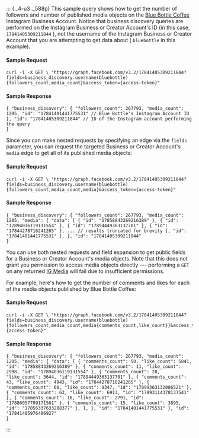 ::: {._4-u3 ._588p}
This sample query shows how to get the number of followers and number of
published media objects on the [Blue Bottle
Coffee](https://l.facebook.com/l.php?u=https%3A%2F%2Fwww.instagram.com%2Fbluebottle%2F&h=AT2jbnIX5izMz6Ye8R5ytg6noryJYvWvV7-XQoxcgEfDHPbwFONod2hJNKUQPHwlhr5KDjLM-zMro_bPxC_RB_D-8piBYkwm30isnP2S8ZSEqo6qj8hpbuwXlTC2pWtaP3v4K8Mc0SaMl1v_3ct6Dw)
Instagram Business Account. Notice that business discovery queries are
performed on the Instagram Business or Creator Account\'s ID (in this
case, ` 17841405309211844 ` ), not the username of the Instagram
Business or Creator Account that you are attempting to get data about (
` bluebottle ` in this example).

#### Sample Request

``` {._5s-8 .prettyprint .lang-curl .prettyprinted}
curl -i -X GET \ "https://graph.facebook.com/v3.2/17841405309211844?fields=business_discovery.username(bluebottle){followers_count,media_count}&access_token={access-token}"
```

#### Sample Response

``` {._5s-8 .prettyprint .lang-json .prettyprinted}
{ "business_discovery": { "followers_count": 267793, "media_count": 1205, "id": "17841401441775531" // Blue Bottle's Instagram Account ID }, "id": "17841405309211844" // ID of the Instagram account performing the query
}
```

Since you can make nested requests by specifying an edge via the
` fields ` parameter, you can request the targeted Business or Creator
Account\'s ` media ` edge to get all of its published media objects:

#### Sample Request

``` {._5s-8 .prettyprint .lang-curl .prettyprinted}
curl -i -X GET \ "https://graph.facebook.com/v3.2/17841405309211844?fields=business_discovery.username(bluebottle){followers_count,media_count,media}&access_token={access-token}"
```

#### Sample Response

``` {._5s-8 .prettyprint .lang-json .prettyprinted}
{ "business_discovery": { "followers_count": 267793, "media_count": 1205, "media": { "data": [ { "id": "17858843269216389" }, { "id": "17894036119131554" }, { "id": "17894449363137701" }, { "id": "17844278716241265" }, ... // results truncated for brevity ], "id": "17841401441775531" }, }, "id": "17841405309211844"
}
```

You can use both nested requests and field expansion to get public
fields for a Business or Creator Account\'s media objects. Note that
this does not grant you permission to access media objects directly ---
performing a ` GET ` on any returned [IG
Media](/docs/instagram-api/reference/ig-media) will fail due to
insufficient permissions.

For example, here\'s how to get the number of comments and likes for
each of the media objects published by Blue Bottle Coffee:

#### Sample Request

``` {._5s-8 .prettyprint .lang-curl .prettyprinted}
curl -i -X GET \ "https://graph.facebook.com/v3.2/17841405309211844?fields=business_discovery.username(bluebottle){followers_count,media_count,media{comments_count,like_count}}&access_token={access-token}"
```

#### Sample Response

``` {._5s-8 .prettyprint .lang-code .prettyprinted}
{ "business_discovery": { "followers_count": 267793, "media_count": 1205, "media": { "data": [ { "comments_count": 50, "like_count": 5841, "id": "17858843269216389" }, { "comments_count": 11, "like_count": 2998, "id": "17894036119131554" }, { "comments_count": 28, "like_count": 3644, "id": "17894449363137701" }, { "comments_count": 43, "like_count": 4943, "id": "17844278716241265" }, { "comments_count": 60, "like_count": 9347, "id": "17899363132086521" }, { "comments_count": 63, "like_count": 6913, "id": "17893114378137541" }, { "comments_count": 16, "like_count": 2791, "id": "17886057709171561" }, { "comments_count": 15, "like_count": 3895, "id": "17856337633208377" }, ], }, "id": "17841401441775531" }, "id": "17841405976406927"
}
```
:::
